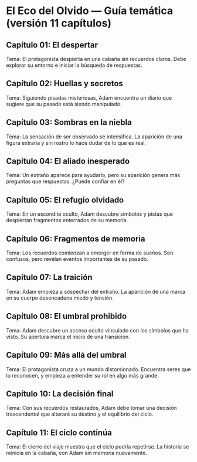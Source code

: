 # El Eco del Olvido — Guía temática (versión 11 capítulos)

## Capítulo 01: El despertar
Tema: El protagonista despierta en una cabaña sin recuerdos claros. Debe
explorar su entorno e iniciar la búsqueda de respuestas.

## Capítulo 02: Huellas y secretos
Tema: Siguiendo pisadas misteriosas, Adam encuentra un diario que sugiere que su
pasado está siendo manipulado.

## Capítulo 03: Sombras en la niebla
Tema: La sensación de ser observado se intensifica. La aparición de una figura
extraña y sin rostro lo hace dudar de lo que es real.

## Capítulo 04: El aliado inesperado
Tema: Un extraño aparece para ayudarlo, pero su aparición genera más preguntas
que respuestas. ¿Puede confiar en él?

## Capítulo 05: El refugio olvidado
Tema: En un escondite oculto, Adam descubre símbolos y pistas que despiertan
fragmentos enterrados de su memoria.

## Capítulo 06: Fragmentos de memoria
Tema: Los recuerdos comienzan a emerger en forma de sueños. Son confusos, pero
revelan eventos importantes de su pasado.

## Capítulo 07: La traición
Tema: Adam empieza a sospechar del extraño. La aparición de una marca en su
cuerpo desencadena miedo y tensión.

## Capítulo 08: El umbral prohibido
Tema: Adam descubre un acceso oculto vinculado con los símbolos que ha visto. Su
apertura marca el inicio de una transición.

## Capítulo 09: Más allá del umbral
Tema: El protagonista cruza a un mundo distorsionado. Encuentra seres que lo
reconocen, y empieza a entender su rol en algo más grande.

## Capítulo 10: La decisión final
Tema: Con sus recuerdos restaurados, Adam debe tomar una decisión trascendental
que alterará su destino y el equilibrio del ciclo.

## Capítulo 11: El ciclo continúa
Tema: El cierre del viaje muestra que el ciclo podría repetirse. La historia se
reinicia en la cabaña, con Adam sin memoria nuevamente.
